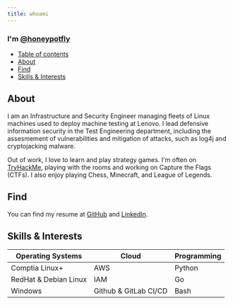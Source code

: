 ```yaml
---
title: whoami
---
```


### I'm [@honeypotfly](https://github.com/honeypotfly)

- [Table of contents](#table-of-contents)
- [About](#about)
- [Find](#find)
- [Skills & Interests](#skills-and-interests)

## About
I am an Infrastructure and Security Engineer managing fleets of Linux machines used to deploy machine testing at Lenovo. I lead defensive information security in the Test Engineering department, including the assesmement of vulnerabilities and mitigation of attacks, such as log4j and cryptojacking malware.

Out of work, I love to learn and play strategy games. I'm often on [TryHackMe](https://tryhackme.com/p/honeypotfly), playing with the rooms and working on Capture the Flags (CTFs). I also enjoy playing Chess, Minecraft, and League of Legends.

## Find
You can find my resume at [GitHub](https://github.com/honeypotfly) and [LinkedIn](https://www.linkedin.com/in/tarik-dahnoun-innovate/).

## Skills & Interests

| Operating Systems              | Cloud                 | Programming           | 
| -------------------------------| ----------------------| ----------------------|
| Comptia Linux+                 | AWS                   | Python                |
| RedHat & Debian Linux          | IAM                   | Go                    |
| Windows                        | Github & GitLab CI/CD | Bash                  |
